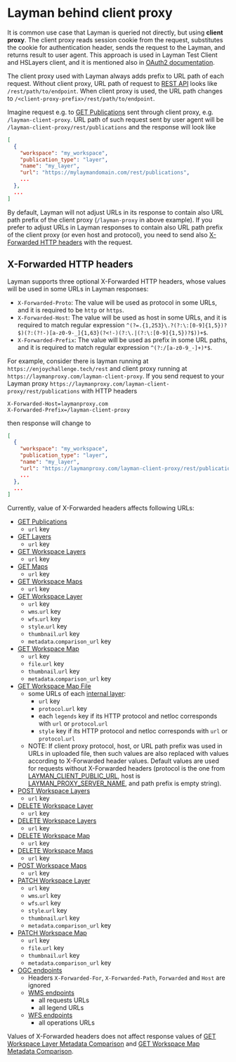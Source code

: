 # Layman behind client proxy

It is common use case that Layman is queried not directly, but using **client proxy**. The client proxy reads session cookie from the request, substitutes the cookie for authentication header, sends the request to the Layman, and returns result to user agent. This approach is used in Layman Test Client and HSLayers client, and it is mentioned also in [OAuth2 documentation](oauth2/index.md#request-layman-rest-api).

The client proxy used with Layman always adds prefix to URL path of each request. Without client proxy, URL path of request to [REST API](rest.md) looks like `/rest/path/to/endpoint`. When client proxy is used, the URL path changes to `/<client-proxy-prefix>/rest/path/to/endpoint`.

Imagine request e.g. to [GET Publications](rest.md#get-publications) sent through client proxy, e.g. `/layman-client-proxy`. URL path of such request sent by user agent will be `/layman-client-proxy/rest/publications` and the response will look like

```json
[
  {
    "workspace": "my_workspace",
    "publication_type": "layer",
    "name": "my_layer",
    "url": "https://mylaymandomain.com/rest/publications",
    ...
  },
  ...
]
```

By default, Layman will not adjust URLs in its response to contain also URL path prefix of the client proxy (`/layman-proxy` in above example). If you prefer to adjust URLs in Layman responses to contain also URL path prefix of the client proxy (or even host and protocol), you need to send also [X-Forwarded HTTP headers](#x-forwarded-http-headers) with the request.

## X-Forwarded HTTP headers

Layman supports three optional X-Forwarded HTTP headers, whose values will be used in some URLs in Layman responses:
- `X-Forwarded-Proto`: The value will be used as protocol in some URLs, and it is required to be `http` or `https`.
- `X-Forwarded-Host`: The value will be used as host in some URLs, and it is required to match regular expression `^(?=.{1,253}\.?(?:\:[0-9]{1,5})?$)(?:(?!-)[a-z0-9-_]{1,63}(?<!-)(?:\.|(?:\:[0-9]{1,5})?$))+$`.
- `X-Forwarded-Prefix`: The value will be used as prefix in some URL paths, and it is required to match regular expression `^(?:/[a-z0-9_-]+)*$`.

For example, consider there is layman running at `https://enjoychallenge.tech/rest` and client proxy running at `https://laymanproxy.com/layman-client-proxy`. If you send request to your Layman proxy `https://laymanproxy.com/layman-client-proxy/rest/publications` with HTTP headers
```
X-Forwarded-Host=laymanproxy.com
X-Forwarded-Prefix=/layman-client-proxy
```
then response will change to

```json
[
  {
    "workspace": "my_workspace",
    "publication_type": "layer",
    "name": "my_layer",
    "url": "https://laymanproxy.com/layman-client-proxy/rest/publications",
    ...
  },
  ...
]
```

Currently, value of X-Forwarded headers affects following URLs:
* [GET Publications](rest.md#get-publications)
  * `url` key
* [GET Layers](rest.md#get-layers)
  * `url` key
* [GET Workspace Layers](rest.md#get-workspace-layers)
  * `url` key
* [GET Maps](rest.md#get-maps)
  * `url` key
* [GET Workspace Maps](rest.md#get-workspace-maps)
  * `url` key
* [GET Workspace Layer](rest.md#get-workspace-layer)
  * `url` key
  * `wms`.`url` key
  * `wfs`.`url` key
  * `style`.`url` key
  * `thumbnail`.`url` key
  * `metadata`.`comparison_url` key
* [GET Workspace Map](rest.md#get-workspace-map)
  * `url` key
  * `file`.`url` key
  * `thumbnail`.`url` key
  * `metadata`.`comparison_url` key
* [GET Workspace Map File](rest.md#get-workspace-map-file)
  * some URLs of each [internal layer](models.md#internal-map-layer):
    * `url` key
    * `protocol`.`url` key
    * each `legends` key if its HTTP protocol and netloc corresponds with `url` or `protocol`.`url`
    * `style` key if its HTTP protocol and netloc corresponds with `url` or `protocol`.`url`
  * NOTE: If client proxy protocol, host, or URL path prefix was used in URLs in uploaded file, then such values are also replaced with values according to X-Forwarded header values. Default values are used for requests without X-Forwarded headers (protocol is the one from [LAYMAN_CLIENT_PUBLIC_URL](env-settings.md#layman_client_public_url), host is [LAYMAN_PROXY_SERVER_NAME](env-settings.md#layman_proxy_server_name), and path prefix is empty string).
* [POST Workspace Layers](rest.md#post-workspace-layers)
  * `url` key
* [DELETE Workspace Layer](rest.md#delete-workspace-layer)
  * `url` key
* [DELETE Workspace Layers](rest.md#delete-workspace-layers)
  * `url` key
* [DELETE Workspace Map](rest.md#delete-workspace-map)
  * `url` key
* [DELETE Workspace Maps](rest.md#delete-workspace-maps)
  * `url` key
* [POST Workspace Maps](rest.md#post-workspace-maps)
  * `url` key
* [PATCH Workspace Layer](rest.md#patch-workspace-layer)
  * `url` key
  * `wms`.`url` key
  * `wfs`.`url` key
  * `style`.`url` key
  * `thumbnail`.`url` key
  * `metadata`.`comparison_url` key
* [PATCH Workspace Map](rest.md#patch-workspace-map)
  * `url` key
  * `file`.`url` key
  * `thumbnail`.`url` key
  * `metadata`.`comparison_url` key
* [OGC endpoints](endpoints.md)
  * Headers `X-Forwarded-For`, `X-Forwarded-Path`, `Forwarded` and `Host` are ignored
  * [WMS endpoints](endpoints.md#web-map-service)
    * all requests URLs
    * all legend URLs
  * [WFS endpoints](endpoints.md#web-feature-service)
    * all operations URLs

Values of X-Forwarded headers does not affect response values of [GET Workspace Layer Metadata Comparison](rest.md#get-workspace-layer-metadata-comparison) and [GET Workspace Map Metadata Comparison](rest.md#get-workspace-map-metadata-comparison).
